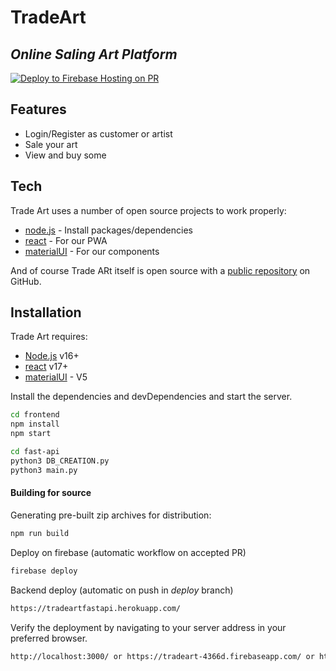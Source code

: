 # TradeArt
## _Online Saling Art Platform_                                             


[![Deploy to Firebase Hosting on PR](https://github.com/MathieuVce/TradeArt/actions/workflows/firebase-hosting-pull-request.yml/badge.svg?branch=deploy)](https://github.com/MathieuVce/TradeArt/actions/workflows/firebase-hosting-pull-request.yml)

## Features

- Login/Register as customer or artist
- Sale your art
- View and buy some

## Tech

Trade Art uses a number of open source projects to work properly:

- [node.js](https://nodejs.org/)  - Install packages/dependencies
- [react](https://fr.reactjs.org/) - For our PWA
- [materialUI](https://mui.com/) - For our components

And of course Trade ARt itself is open source with a [public repository](https://github.com/MathieuVce/TradeArt/) on GitHub.

## Installation

Trade Art requires: 
- [Node.js](https://nodejs.org/) v16+
- [react](https://fr.reactjs.org/) v17+
- [materialUI](https://mui.com/) - V5


Install the dependencies and devDependencies and start the server.

```sh
cd frontend
npm install
npm start
```

```sh
cd fast-api
python3 DB_CREATION.py
python3 main.py
```

#### Building for source

Generating pre-built zip archives for distribution:

```sh
npm run build
```

Deploy on firebase (automatic workflow on accepted PR) 
```sh
firebase deploy
```

Backend deploy (automatic on push in _deploy_ branch)
```sh
https://tradeartfastapi.herokuapp.com/
```

Verify the deployment by navigating to your server address in
your preferred browser.

```sh
http://localhost:3000/ or https://tradeart-4366d.firebaseapp.com/ or https://tradeart.be
```


